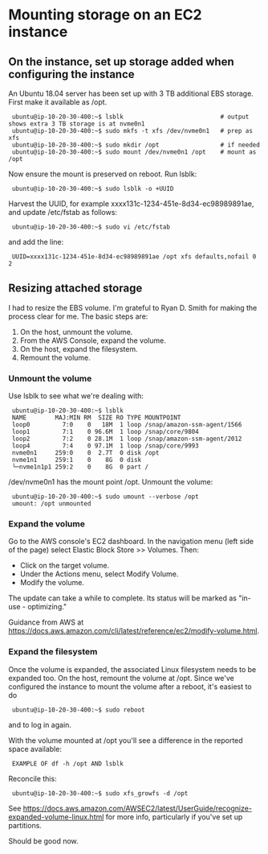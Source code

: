 # Mounting storage on an EC2 instance

## On the instance, set up storage added when configuring the instance

An Ubuntu 18.04 server has been set up with 3 TB additional EBS storage. First
make it available as /opt.

     ubuntu@ip-10-20-30-400:~$ lsblk                           # output shows extra 3 TB storage is at nvme0n1
     ubuntu@ip-10-20-30-400:~$ sudo mkfs -t xfs /dev/nvme0n1   # prep as xfs
     ubuntu@ip-10-20-30-400:~$ sudo mkdir /opt                 # if needed
     ubuntu@ip-10-20-30-400:~$ sudo mount /dev/nvme0n1 /opt    # mount as /opt

Now ensure the mount is preserved on reboot. Run lsblk:

     ubuntu@ip-10-20-30-400:~$ sudo lsblk -o +UUID

Harvest the UUID, for example xxxx131c-1234-451e-8d34-ec98989891ae, and update
/etc/fstab as follows:

     ubuntu@ip-10-20-30-400:~$ sudo vi /etc/fstab

and add the line:

     UUID=xxxx131c-1234-451e-8d34-ec98989891ae /opt xfs defaults,nofail 0 2

## Resizing attached storage

I had to resize the EBS volume. I'm grateful to Ryan D. Smith for making the
process clear for me. The basic steps are:

1.  On the host, unmount the volume.
2.  From the AWS Console, expand the volume.
3.  On the host, expand the filesystem.
4.  Remount the volume.

### Unmount the volume

Use lsblk to see what we're dealing with:

     ubuntu@ip-10-20-30-400:~$ lsblk
     NAME        MAJ:MIN RM  SIZE RO TYPE MOUNTPOINT
     loop0         7:0    0   18M  1 loop /snap/amazon-ssm-agent/1566
     loop1         7:1    0 96.6M  1 loop /snap/core/9804
     loop2         7:2    0 28.1M  1 loop /snap/amazon-ssm-agent/2012
     loop4         7:4    0 97.1M  1 loop /snap/core/9993
     nvme0n1     259:0    0  2.7T  0 disk /opt
     nvme1n1     259:1    0    8G  0 disk
     └─nvme1n1p1 259:2    0    8G  0 part /

/dev/nvme0n1 has the mount point /opt. Unmount the volume:

     ubuntu@ip-10-20-30-400:~$ sudo umount --verbose /opt
     umount: /opt unmounted

### Expand the volume

Go to the AWS console's EC2 dashboard. In the navigation menu (left side of the
page) select Elastic Block Store >> Volumes. Then:

*   Click on the target volume.
*   Under the Actions menu, select Modify Volume.
*   Modify the volume.

The update can take a while to complete. Its status will be marked as "in-use -
optimizing."

Guidance from AWS at
https://docs.aws.amazon.com/cli/latest/reference/ec2/modify-volume.html.

### Expand the filesystem

Once the volume is expanded, the associated Linux filesystem needs to be
expanded too. On the host, remount the volume at /opt. Since we've configured
the instance to mount the volume after a reboot, it's easiest to do

     ubuntu@ip-10-20-30-400:~$ sudo reboot

and to log in again.

With the volume mounted at /opt you'll see a difference in the reported space
available:

     EXAMPLE OF df -h /opt AND lsblk

Reconcile this:

     ubuntu@ip-10-20-30-400:~$ sudo xfs_growfs -d /opt

See
https://docs.aws.amazon.com/AWSEC2/latest/UserGuide/recognize-expanded-volume-linux.html
for more info, particularly if you've set up partitions.

Should be good now.
